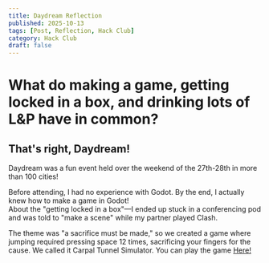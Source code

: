```yaml
---
title: Daydream Reflection  
published: 2025-10-13  
tags: [Post, Reflection, Hack Club]  
category: Hack Club  
draft: false  
---
```


# What do making a game, getting locked in a box, and drinking lots of L&P have in common?
## That's right, Daydream!

Daydream was a fun event held over the weekend of the 27th-28th in more than 100 cities!

Before attending, I had no experience with Godot. By the end, I actually knew how to make a game in Godot!  
About the "getting locked in a box"—I ended up stuck in a conferencing pod and was told to "make a scene" while my partner played Clash.

The theme was "a sacrifice must be made," so we created a game where jumping required pressing space 12 times, sacrificing your fingers for the cause.
We called it Carpal Tunnel Simulator.
You can play the game [Here!](https://castawhat.itch.io/sacplatform)
